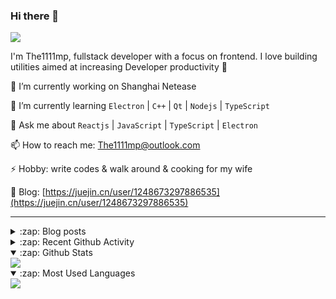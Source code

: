 ### Hi there 👋

![](https://komarev.com/ghpvc/?username=1111mp&color=green)

I'm The1111mp, fullstack developer with a focus on frontend. I love building utilities aimed at increasing Developer productivity 🙌

🔭 I’m currently working on Shanghai Netease

🌱 I’m currently learning `Electron` | `C++` | `Qt` | `Nodejs` | `TypeScript`

💬 Ask me about `Reactjs` | `JavaScript` | `TypeScript` | `Electron`

📫 How to reach me: <a href="mailto:The1111mp@outlook.com">The1111mp@outlook.com</a>

⚡ Hobby: write codes & walk around & cooking for my wife

📖 Blog: [https://juejin.cn/user/1248673297886535](https://juejin.cn/user/1248673297886535)

***

<details>
  <summary>:zap: Blog posts</summary>

  - [使用 nvm-desktop 轻松安装和管理多个 node 版本](https://juejin.cn/post/7267791228872179727)
  - [Electron 中集成 SQLite3 数据库的最佳实践](https://juejin.cn/post/7202807471881306172)
  - [从0开发IM，单聊群聊在线离线消息以及消息的已读未读功能](https://juejin.cn/post/7202583557751865401)
  - [Electron（网页）中实现接近微信消息发送体验的消息输入框及界面](https://juejin.cn/post/7252505446396575781)
  - [Qt中基于QWebEngineView和QWebChannel实现与web的交互](https://juejin.cn/post/7238423148555501629)
</details>

<details>
  <summary>:zap: Recent Github Activity</summary>

  <!--START_SECTION:activity-->
1. 🗣 Commented on [#2114](https://github.com/nextui-org/nextui/issues/2114#issuecomment-1872845813) in [nextui-org/nextui](https://github.com/nextui-org/nextui)
2. ❗ Opened issue [#829](https://github.com/juhaku/utoipa/issues/829) in [juhaku/utoipa](https://github.com/juhaku/utoipa)
3. 🎉 Merged PR [#28](https://github.com/1111mp/im_server/pull/28) in [1111mp/im_server](https://github.com/1111mp/im_server)
4. 🔒 Closed issue [#40](https://github.com/1111mp/nvm-desktop/issues/40) in [1111mp/nvm-desktop](https://github.com/1111mp/nvm-desktop)
5. 🗣 Commented on [#40](https://github.com/1111mp/nvm-desktop/issues/40#issuecomment-1871062865) in [1111mp/nvm-desktop](https://github.com/1111mp/nvm-desktop)
6. 🗣 Commented on [#40](https://github.com/1111mp/nvm-desktop/issues/40#issuecomment-1870706195) in [1111mp/nvm-desktop](https://github.com/1111mp/nvm-desktop)
7. 🗣 Commented on [#38](https://github.com/1111mp/nvm-desktop/issues/38#issuecomment-1868212919) in [1111mp/nvm-desktop](https://github.com/1111mp/nvm-desktop)
8. 🔒 Closed issue [#38](https://github.com/1111mp/nvm-desktop/issues/38) in [1111mp/nvm-desktop](https://github.com/1111mp/nvm-desktop)
9. 🗣 Commented on [#38](https://github.com/1111mp/nvm-desktop/issues/38#issuecomment-1867223129) in [1111mp/nvm-desktop](https://github.com/1111mp/nvm-desktop)
10. 🗣 Commented on [#38](https://github.com/1111mp/nvm-desktop/issues/38#issuecomment-1867131532) in [1111mp/nvm-desktop](https://github.com/1111mp/nvm-desktop)
  <!--END_SECTION:activity-->
</details>

<details open>
  <summary>:zap: Github Stats</summary>

  <img align="center" src="https://github-readme-stats-sigma-five.vercel.app/api?username=1111mp&show_icons=true&hide_border=true&theme=gruvbox" />
</details>

<details open>
  <summary>:zap: Most Used Languages</summary>

  <img align="center" src="https://github-readme-stats-sigma-five.vercel.app/api/top-langs/?username=1111mp&layout=compact&show_icons=true&hide_border=true&theme=gruvbox" />
</details>


<!--
**1111mp/1111mp** is a ✨ _special_ ✨ repository because its `README.md` (this file) appears on your GitHub profile.

Here are some ideas to get you started:

- 🔭 I’m currently working on ...
- 🌱 I’m currently learning ...
- 👯 I’m looking to collaborate on ...
- 🤔 I’m looking for help with ...
- 💬 Ask me about ...
- 📫 How to reach me: ...
- 😄 Pronouns: ...
- ⚡ Fun fact: ...
-->
